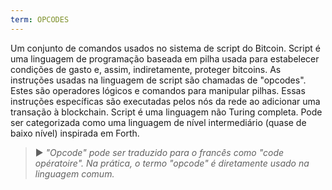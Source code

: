 ```yaml
---
term: OPCODES
---
```


Um conjunto de comandos usados no sistema de script do Bitcoin. Script é uma linguagem de programação baseada em pilha usada para estabelecer condições de gasto e, assim, indiretamente, proteger bitcoins. As instruções usadas na linguagem de script são chamadas de "opcodes". Estes são operadores lógicos e comandos para manipular pilhas. Essas instruções específicas são executadas pelos nós da rede ao adicionar uma transação à blockchain. Script é uma linguagem não Turing completa. Pode ser categorizada como uma linguagem de nível intermediário (quase de baixo nível) inspirada em Forth.

> ► *"Opcode" pode ser traduzido para o francês como "code opératoire". Na prática, o termo "opcode" é diretamente usado na linguagem comum.*